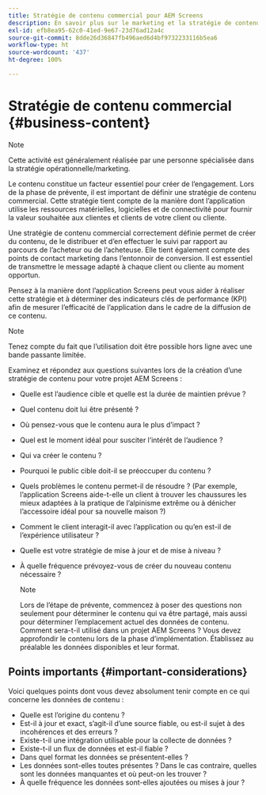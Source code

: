 ```yaml
---
title: Stratégie de contenu commercial pour AEM Screens
description: En savoir plus sur le marketing et la stratégie de contenu commercial concernant AEM Screens.
exl-id: efb8ea95-62c0-41ed-9e67-23d76ad12a4c
source-git-commit: 8dde26d36847fb496aed6d4bf9732233116b5ea6
workflow-type: ht
source-wordcount: '437'
ht-degree: 100%

---
```


# Stratégie de contenu commercial {#business-content}

>[!NOTE]
>
>Cette activité est généralement réalisée par une personne spécialisée dans la stratégie opérationnelle/marketing.

Le contenu constitue un facteur essentiel pour créer de l’engagement. Lors de la phase de prévente, il est important de définir une stratégie de contenu commercial. Cette stratégie tient compte de la manière dont l’application utilise les ressources matérielles, logicielles et de connectivité pour fournir la valeur souhaitée aux clientes et clients de votre client ou cliente.

Une stratégie de contenu commercial correctement définie permet de créer du contenu, de le distribuer et d’en effectuer le suivi par rapport au parcours de l’acheteur ou de l’acheteuse. Elle tient également compte des points de contact marketing dans l’entonnoir de conversion. Il est essentiel de transmettre le message adapté à chaque client ou cliente au moment opportun.

Pensez à la manière dont l’application Screens peut vous aider à réaliser cette stratégie et à déterminer des indicateurs clés de performance (KPI) afin de mesurer l’efficacité de l’application dans le cadre de la diffusion de ce contenu.

>[!NOTE]
>
>Tenez compte du fait que l’utilisation doit être possible hors ligne avec une bande passante limitée.

Examinez et répondez aux questions suivantes lors de la création d’une stratégie de contenu pour votre projet AEM Screens :

* Quelle est l’audience cible et quelle est la durée de maintien prévue ?
* Quel contenu doit lui être présenté ?
* Où pensez-vous que le contenu aura le plus d’impact ?
* Quel est le moment idéal pour susciter l’intérêt de l’audience ?
* Qui va créer le contenu ?
* Pourquoi le public cible doit-il se préoccuper du contenu ?
* Quels problèmes le contenu permet-il de résoudre ? (Par exemple, l’application Screens aide-t-elle un client à trouver les chaussures les mieux adaptées à la pratique de l’alpinisme extrême ou à dénicher l’accessoire idéal pour sa nouvelle maison ?)
* Comment le client interagit-il avec l’application ou qu’en est-il de l’expérience utilisateur ?
* Quelle est votre stratégie de mise à jour et de mise à niveau ?
* À quelle fréquence prévoyez-vous de créer du nouveau contenu nécessaire ?

  >[!NOTE]
  >
  >Lors de l’étape de prévente, commencez à poser des questions non seulement pour déterminer le contenu qui va être partagé, mais aussi pour déterminer l’emplacement actuel des données de contenu. Comment sera-t-il utilisé dans un projet AEM Screens ? Vous devez approfondir le contenu lors de la phase d’implémentation. Établissez au préalable les données disponibles et leur format.

## Points importants {#important-considerations}

Voici quelques points dont vous devez absolument tenir compte en ce qui concerne les données de contenu :

* Quelle est l’origine du contenu ?
* Est-il à jour et exact, s’agit-il d’une source fiable, ou est-il sujet à des incohérences et des erreurs ?
* Existe-t-il une intégration utilisable pour la collecte de données ?
* Existe-t-il un flux de données et est-il fiable ?
* Dans quel format les données se présentent-elles ?
* Les données sont-elles toutes présentes ? Dans le cas contraire, quelles sont les données manquantes et où peut-on les trouver ?
* À quelle fréquence les données sont-elles ajoutées ou mises à jour ?
